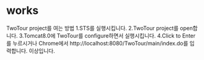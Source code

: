 # works
TwoTour project를 여는 방법
1.STS를 실행시킵니다.
2.TwoTour project를 open합니다.
3.Tomcat8.0에 TwoTour를 configure하면서 실행시킵니다.
4.Click to Enter를 누르시거나 Chrome에서 http://localhost:8080/TwoTour/main/index.do를 입력합니다.
이상입니다.
